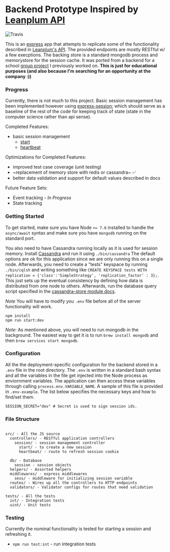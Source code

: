 Backend Prototype Inspired by [Leanplum API](https://www.leanplum.com/docs/api/)
===

![Travis](https://travis-ci.org/AdityaAgg/demoplum_main.svg?branch=master)

This is an [express](https://expressjs.com/) app that attempts to replicate some of the functionality described in [Leanplum's API](https://www.leanplum.com/docs/api/). The provided endpoints are mostly RESTful w/ a few execptions. The backing store is a standard mongodb process and memorystore for the session cache.  It was ported from a backend for a school [group project](https://github.com/anglinb/310-backend) I previously worked on. **This is just for educational purposes (and also because I'm searching for an opportunity at the company :))**

### Progress

Currently, there is not much to this project. Basic session management has been implemented however using [express-session](https://github.com/expressjs/session); which should serve as a baseline of the rest of the code for keeping track of state (state in the computer science rather than api sense).

Completed Features:
* basic session management
  * [start](https://www.leanplum.com/docs/api/production#start)
  * [heartbeat](https://www.leanplum.com/docs/api/production#heartbeat)

Optimizations for Completed Features:
* improved test case coverage (unit testing)
* ~replacement of memory store with redis or cassandra~ ✅
* better data validation and support for default values described in docs

Future Feature Sets:
* Event tracking - _In Progress_
* State tracking

### Getting Started

To get started, make sure you have Node `>= 7.6` installed to handle the `async/await` syntax and make sure you have `mongodb` running on the standard port.

You also need to have Cassandra running locally as it is used for session memory. Install [Cassandra](http://cassandra.apache.org/download/) and run it using `./bin/cassandra`
The default options are ok for this application since we are only running this on a single node.
Afterwards, you need to create a "tests" keyspace by running `./bin/cqlsh` and writing something like `CREATE KEYSPACE tests WITH replication = {'class':'SimpleStrategy', 'replication_factor' : 3};`. This just sets up the eventual consistency by defining how data is distributed from one node to others. Afterwards, run the database query script specified in the [cassandra-store module docs](https://www.npmjs.com/package/cassandra-store).


*Note* You will have to modify you `.env` file before all of the server functionality will work.

```
npm install
npm run start:dev
```


*Note*: As mentioned above, you will need to run mongodb in the background. The easiest way to get it is to run `brew install mongodb` and then `brew services start mongodb`.

### Configuration

All the the deployment-specific configuration for the backend stored in a `.env` file in the root directory. The `.env` is written in a standard bash syntax and all the variables in the file get injected into the Node process as enviornment variables. The application can then access these variables through calling `process.env.VARIABLE_NAME`. A sample of this file is provided in `.env-example`. The list below specifies the necessary keys and how to find/set them.

```
SESSION_SECRET="dev" # Secret is used to sign session ids.

```


### File Structure

```

src/ - All the JS source
  controllers/ - RESTful application controllers
    session/ - session management controller
      start/ - to create a new session
      heartbeat/ - route to refresh session cookie

  db/ - Database
    session - session objects
  helpers/ - Assorted helpers
  middlewares/ - express middlewares
    sess/ - middleware for initializing session variable
  routes/ - Wires up all the controllers to HTTP endpoints
  validators/ - Validator configs for routes that need validation

tests/ - All the tests
  int/ - Integration tests
  uint/ - Unit tests

```


### Testing

Currently the nominal functionality is tested for starting a session and refreshing it.

- `npm run test:int` - run integration tests
